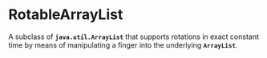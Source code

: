# RotableArrayList
A subclass of **`java.util.ArrayList`** that supports rotations in exact constant time by means of manipulating a finger into the underlying **`ArrayList`**.
